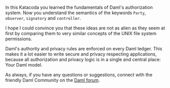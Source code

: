 In this Katacoda you learned the fundamentals of Daml's authorization system. Now you understand the
semantics of the keywords `Party`, `observer`, `signatory` and `controller`.

I hope I could convince you that these ideas are not as alien as they seem at first by comparing
them to very similar concepts of the UNIX file system permissions.

Daml's authority and privacy rules are enforced on every Daml ledger. This makes it a lot easier to
write secure and privacy respecting applications, because all authorization and privacy logic is in a
single and central place: Your Daml model.

As always, if you have any questions or suggestions, connect with the friendly Daml Community on the
[Daml forum](https://discuss.daml.com).
